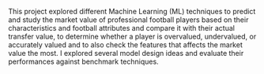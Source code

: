 This project explored different Machine Learning (ML) techniques to  predict and study the market value of professional football players based on their characteristics and football attributes and compare it with their actual transfer value, to determine whether a player is overvalued, undervalued, or accurately valued and to also check the features that affects the market value the most. I explored several model design ideas and evaluate their performances against benchmark techniques. 
 
